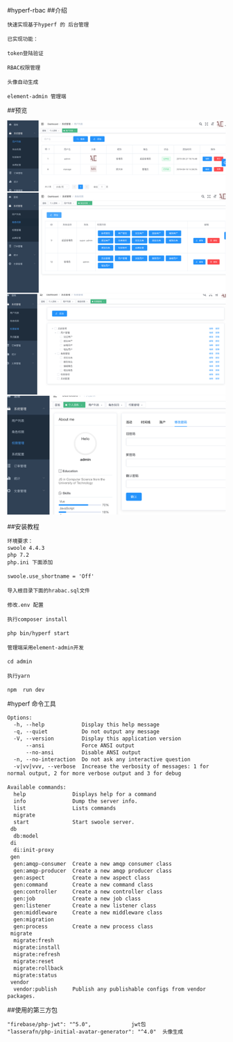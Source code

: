 #hyperf-rbac
##介绍

    快速实现基于hyperf 的 后台管理 
    
    已实现功能：
    
    token登陆验证
    
    RBAC权限管理
    
    头像自动生成
    
    element-admin 管理端
    
##预览

![用户列表](./static/01.png)
![角色权限](./static/02.png)
![权限管理](./static/03.png)
![个人中心](./static/04.png)

##安装教程

    环境要求：
    swoole 4.4.3
    php 7.2
    php.ini 下面添加
    
    swoole.use_shortname = 'Off'
    
    导入根目录下面的hrabac.sql文件
    
    修改.env 配置
    
    执行composer install
    
    php bin/hyperf start
    
    管理端采用element-admin开发
    
    cd admin 
    
    执行yarn
    
    npm  run dev    
    
    
#hyperf 命令工具

    Options:
      -h, --help            Display this help message
      -q, --quiet           Do not output any message
      -V, --version         Display this application version
          --ansi            Force ANSI output
          --no-ansi         Disable ANSI output
      -n, --no-interaction  Do not ask any interactive question
      -v|vv|vvv, --verbose  Increase the verbosity of messages: 1 for normal output, 2 for more verbose output and 3 for debug
    
    Available commands:
      help               Displays help for a command
      info               Dump the server info.
      list               Lists commands
      migrate            
      start              Start swoole server.
     db
      db:model           
     di
      di:init-proxy      
     gen
      gen:amqp-consumer  Create a new amqp consumer class
      gen:amqp-producer  Create a new amqp producer class
      gen:aspect         Create a new aspect class
      gen:command        Create a new command class
      gen:controller     Create a new controller class
      gen:job            Create a new job class
      gen:listener       Create a new listener class
      gen:middleware     Create a new middleware class
      gen:migration      
      gen:process        Create a new process class
     migrate
      migrate:fresh      
      migrate:install    
      migrate:refresh    
      migrate:reset      
      migrate:rollback   
      migrate:status     
     vendor
      vendor:publish     Publish any publishable configs from vendor packages.
      
##使用的第三方包

    "firebase/php-jwt": "^5.0",             jwt包
    "lasserafn/php-initial-avatar-generator": "^4.0"  头像生成
 